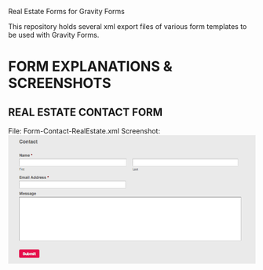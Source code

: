 Real Estate Forms for Gravity Forms

This repository holds several xml export files of various form templates to be used with Gravity Forms.


FORM EXPLANATIONS & SCREENSHOTS
===============================

REAL ESTATE CONTACT FORM
------------------------

File: Form-Contact-RealEstate.xml
Screenshot: ![Real Estate Contact Form](/images/SS-ContactForm-RealEstate.png)

